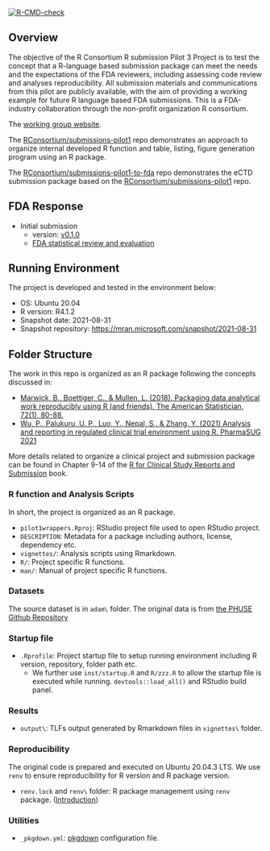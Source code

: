 <!-- badges: start -->

[![R-CMD-check](https://github.com/RConsortium/submissions-pilot1/workflows/R-CMD-check/badge.svg)](https://rconsortium.github.io/submissions-pilot1/)
<!-- badges: end -->

## Overview

The objective of the R Consortium R submission Pilot 3 Project is to 
test the concept that a R-language based submission package can meet 
the needs and the expectations of the FDA reviewers, 
including assessing code review and analyses reproducibility. 
All submission materials and communications from this pilot are publicly available, 
with the aim of providing a working example for future R language based FDA submissions.
This is a FDA-industry collaboration through the non-profit organization R consortium.

The [working group website](https://rconsortium.github.io/submissions-wg/).

The [RConsortium/submissions-pilot1](https://github.com/RConsortium/submissions-pilot1) repo demonstrates an approach to organize internal developed R function and 
table, listing, figure generation program using an R package. 

The [RConsortium/submissions-pilot1-to-fda](https://github.com/RConsortium/submissions-pilot1-to-fda)
repo demonstrates the eCTD submission package based on the [RConsortium/submissions-pilot1](https://github.com/RConsortium/submissions-pilot1) repo.  

## FDA Response 

- Initial submission
  + version: [v0.1.0](https://github.com/RConsortium/submissions-pilot1/releases/tag/v0.1.0) 
  + [FDA statistical review and evaluation](https://github.com/RConsortium/submissions-pilot1/blob/main/vignettes/fda/fda-response-2021-11-22.pdf)
  
## Running Environment 

The project is developed and tested in the environment below:

- OS: Ubuntu 20.04
- R version: R4.1.2
- Snapshot date: 2021-08-31
- Snapshot repository: https://mran.microsoft.com/snapshot/2021-08-31

## Folder Structure 

The work in this repo is organized as an R package following the concepts discussed in:

- [Marwick, B., Boettiger, C., & Mullen, L. (2018). Packaging data analytical work reproducibly using R (and friends). The American Statistician, 72(1), 80-88.](https://peerj.com/preprints/3192/)
- [Wu, P., Palukuru, U. P., Luo, Y., Nepal, S., & Zhang, Y. (2021) Analysis and reporting in regulated clinical trial environment using R. PharmaSUG 2021](https://www.pharmasug.org/proceedings/2021/AD/PharmaSUG-2021-AD-079.pdf)

More details related to organize a clinical project and submission package can be found in Chapter 9-14
of the  [R for Clinical Study Reports and Submission](https://r4csr.org/index.html) book.

### R function and Analysis Scripts 

In short, the project is organized as an R package. 

- `pilot1wrappers.Rproj`: RStudio project file used to open RStudio project.
- `DESCRIPTION`: Metadata for a package including authors, license, dependency etc.
- `vignettes/`: Analysis scripts using Rmarkdown.
- `R/`: Project specific R functions.
- `man/`: Manual of project specific R functions. 

### Datasets

The source dataset is in `adam\` folder. The original data is from [the PHUSE Github Repository](https://github.com/phuse-org/phuse-scripts/blob/master/data/adam/TDF_ADaM_v1.0.zip)

### Startup file 
- `.Rprofile`: Project startup file to setup running environment including R version, repository, folder path etc. 
  - We further use `inst/startup.R` and `R/zzz.R` to allow the startup file is executed while running. `devtools::load_all()` and RStudio build panel. 
  
### Results 

- `output\`: TLFs output generated by Rmarkdown files in `vignettes\` folder. 

### Reproducibility

The original code is prepared and executed on Ubuntu 20.04.3 LTS.
We use `renv` to ensure reproducibility for R version and R package version. 

- `renv.lock` and `renv\` folder: R package management using `renv` package. ([Introduction](https://rstudio.github.io/renv/articles/renv.html))

### Utilities

- `_pkgdown.yml`: [pkgdown](https://pkgdown.r-lib.org/articles/pkgdown.html) configuration file.

